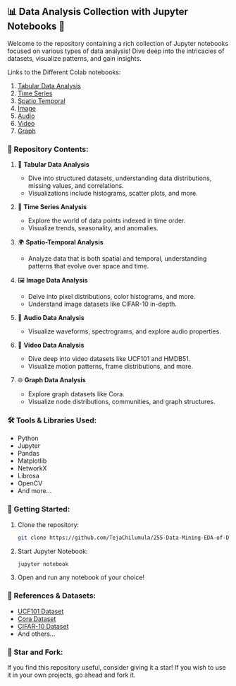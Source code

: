
## 📊 Data Analysis Collection with Jupyter Notebooks 📓

Welcome to the repository containing a rich collection of Jupyter notebooks focused on various types of data analysis! Dive deep into the intricacies of datasets, visualize patterns, and gain insights.

Links to the Different Colab notebooks:

1. [Tabular Data Analysis](https://colab.research.google.com/drive/1Tl4xCAwsn1eNdja6acOxzTN0eDyOCm54?usp=sharing)
2. [Time Series](https://colab.research.google.com/drive/11Zfu9zSO9WjJBaGAfp32HBGCSRs0KF5c?usp=sharing)
3. [Spatio Temporal](https://colab.research.google.com/drive/1BdzNDRXfAkSSGAFKwE-UfQOyI2jDB5wO?usp=sharing)
4. [Image](https://colab.research.google.com/drive/1gsUJGYSo0oATmi36sLKmngsRwdkC4Ihr?usp=sharing
)
5. [Audio](https://colab.research.google.com/drive/1R2M1OIDFr2BgM0sCR9FfEzYTvw-fhPCz?usp=sharing)
6. [Video](https://colab.research.google.com/drive/1dypZ73V1K5gBs6bpjy2-i2opNginf6Si?usp=sharing)
7. [Graph](https://colab.research.google.com/drive/1g8puscovu2ngP4cWfwVl_Kmwl355EVN_?usp=sharing)

### 📂 Repository Contents:

1. 📑 **Tabular Data Analysis**
    - Dive into structured datasets, understanding data distributions, missing values, and correlations.
    - Visualizations include histograms, scatter plots, and more.
    
2. 🌊 **Time Series Analysis**
    - Explore the world of data points indexed in time order.
    - Visualize trends, seasonality, and anomalies.
    
3. 🌍 **Spatio-Temporal Analysis**
    - Analyze data that is both spatial and temporal, understanding patterns that evolve over space and time.
    
4. 🖼️ **Image Data Analysis**
    - Delve into pixel distributions, color histograms, and more.
    - Understand image datasets like CIFAR-10 in-depth.
    
5. 🎵 **Audio Data Analysis**
    - Visualize waveforms, spectrograms, and explore audio properties.
    
6. 🎥 **Video Data Analysis**
    - Dive deep into video datasets like UCF101 and HMDB51.
    - Visualize motion patterns, frame distributions, and more.
    
7. 🌐 **Graph Data Analysis**
    - Explore graph datasets like Cora.
    - Visualize node distributions, communities, and graph structures.

### 🛠️ Tools & Libraries Used:

- Python
- Jupyter
- Pandas
- Matplotlib
- NetworkX
- Librosa
- OpenCV
- And more...

### 🚀 Getting Started:

1. Clone the repository: 
    ```bash
    git clone https://github.com/TejaChilumula/255-Data-Mining-EDA-of-Different-data-types
    ```
2. Start Jupyter Notebook:
    ```bash
    jupyter notebook
    ```
3. Open and run any notebook of your choice!

### 🔗 References & Datasets:

- [UCF101 Dataset](https://www.crcv.ucf.edu/data/UCF101.php)
- [Cora Dataset](http://linqs.soe.ucsc.edu/data)
- [CIFAR-10 Dataset](https://www.cs.toronto.edu/~kriz/cifar.html)
- And others...


### 🌟 Star and Fork:

If you find this repository useful, consider giving it a star! If you wish to use it in your own projects, go ahead and fork it.
